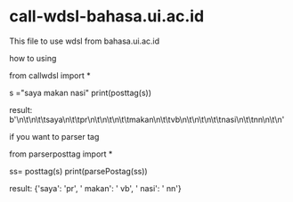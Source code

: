 # call-wdsl-bahasa.ui.ac.id

This file to use wdsl from bahasa.ui.ac.id

how to using

from callwdsl import *

s ="saya makan nasi"
print(posttag(s))

result:
b'<document sentence="saya makan nasi">\n\t<element id="0">\n\t\t<word>saya</word>\n\t\t<postag>pr</postag>\n\t</element>\n\t<element id="1">\n\t\t<word>makan</word>\n\t\t<postag>vb</postag>\n\t</element>\n\t<element id="2">\n\t\t<word>nasi</word>\n\t\t<postag>nn</postag>\n\t</element>\n</document>'

if you want to parser tag

from parserposttag import *

ss= posttag(s)
print(parsePostag(ss))

result:
{'saya': 'pr', ' makan': ' vb', ' nasi': ' nn'}